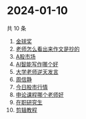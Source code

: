 # 2024-01-10

共 10 条

<!-- BEGIN -->
<!-- 最后更新时间 Wed Jan 10 2024 03:06:39 GMT+0800 (China Standard Time) -->

1. [金球奖](https://www.zhihu.com/search?q=金球奖)
1. [老师怎么看出来作文是抄的](https://www.zhihu.com/search?q=老师怎么看出来作文是抄的)
1. [A股市场](https://www.zhihu.com/search?q=A股市场)
1. [AI智能写作哪个好](https://www.zhihu.com/search?q=AI智能写作哪个好)
1. [大学老师逆天发言](https://www.zhihu.com/search?q=大学老师逆天发言)
1. [周信静](https://www.zhihu.com/search?q=周信静)
1. [今日股市行情](https://www.zhihu.com/search?q=今日股市行情)
1. [申论课程哪个老师好](https://www.zhihu.com/search?q=申论课程哪个老师好)
1. [在职研究生](https://www.zhihu.com/search?q=在职研究生)
1. [剪辑教程](https://www.zhihu.com/search?q=剪辑教程)

<!-- END -->
